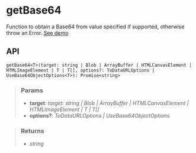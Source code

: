 # getBase64
Function to obtain a Base64 from value specified if supported, otherwise throw an Error. [See demo](https://nDriaDev.io/react-tools/#/utils/getBase64)

## API

```tsx
getBase64<T>(target: string | Blob | ArrayBuffer | HTMLCanvasElement | HTMLImageElement | T | T[], options?: ToDataURLOptions | UseBase64ObjectOptions<T>): Promise<string>
```

> ### Params
>
> - __target__: _target: string | Blob | ArrayBuffer | HTMLCanvasElement | HTMLImageElement | T | T[]_
> - __options?__: _ToDataURLOptions | UseBase64ObjectOptions<T>_
>

> ### Returns
>
> 
> - _string_  
>